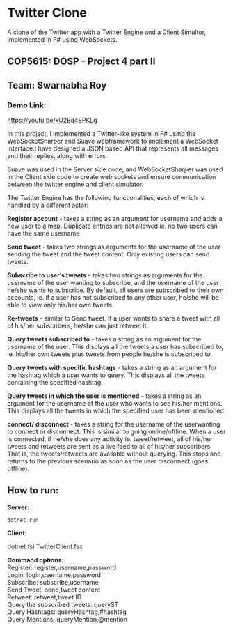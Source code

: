 # Twitter Clone
 A clone of the Twitter app with a Twitter Engine and a Client Simultor, implemented in F# using WebSockets.

## COP5615: DOSP - Project 4 part II

## Team: Swarnabha Roy

### Demo Link: 
https://youtu.be/xU2Eq48PKLg

In this project, I implemented a Twitter-like system in F# using the WebSocketSharper and Suave webframework to implement a WebSocket interface.I have designed a JSON based API that represents all messages and their replies, along with errors.

Suave was used in the Server side code, and WebSocketSharper was used in the Client side code to create web sockets and ensure communication between the twitter engine and client simulator.

The Twitter Engine has the following functionalities, each of which is handled by a different actor:

**Register account** - takes a string as an argument for username and adds a new user to a map. Duplicate entries are not allowed ie. no two users can have the same username

**Send tweet** - takes two strings as arguments for the username of the user sending the tweet and the tweet content. Only existing users can send tweets.

**Subscribe to user’s tweets** - takes two strings as arguments for the username of the user wanting to subscribe, and the username of the user he/she wants to subscribe. By default, all users are subscribed to their own accounts, ie. if a user has not subscribed to any other user, he/she will be able to view only his/her own tweets.

**Re-tweets** - similar to Send tweet. If a user wants to share a tweet with all of his/her subscribers, he/she can just retweet it.

**Query tweets subscribed to** - takes a string as an argument for the username of the user. This displays all the tweets a user has subscribed to, ie. his/her own tweets plus tweets from people he/she is subscribed to.

**Query tweets with specific hashtags** - takes a string as an argument for the hashtag which a user wants to query. This displays all the tweets containing the specified hashtag.

**Query tweets in which the user is mentioned** - takes a string as an argument for the username of the user who wants to see his/her mentions. This displays all the tweets in which the specified user has been mentioned.

**connect/ disconnect** - takes a string for the username of the userwanting to connect or disconnect. This is similar to going online/offline. When a user is connected, if he/she does any activity ie. tweet/retweet, all of his/her tweets and retweets are sent as a live feed to all of his/her subscribers. That is, the tweets/retweets are available without querying. This stops and returns to the previous scenario as soon as the user disconnect (goes offline).


## How to run:

**Server:**
```
dotnet run
```
**Client:**

dotnet fsi TwitterClient.fsx

**Command options:**<br>
Register: register,username,password<br>
Login: login,username,password<br>
Subscribe: subscribe,username<br>
Send Tweet: send,tweet content<br>
Retweet: retweet,tweet ID<br>
Query the subscribed tweets: queryST<br>
Query Hashtags: queryHashtag,#hashtag<br>
Query Mentions: queryMention,@mention<br>
